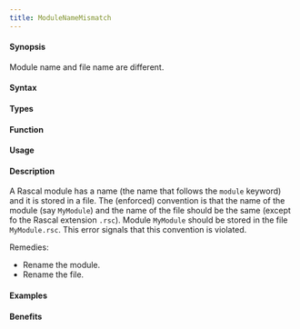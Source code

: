 ```yaml
---
title: ModuleNameMismatch
---
```


#### Synopsis

Module name and file name are different.

#### Syntax

#### Types

#### Function
       
#### Usage

#### Description

A Rascal module has a name (the name that follows the `module` keyword) and it is stored in a file.
The (enforced) convention is that the name of the module (say `MyModule`) and the name of the file should be the same
(except fo the Rascal extension `.rsc`). Module `MyModule` should be stored in the file `MyModule.rsc`.
This error signals that this convention is violated.

Remedies:

*  Rename the module.
*  Rename the file.

#### Examples

#### Benefits



